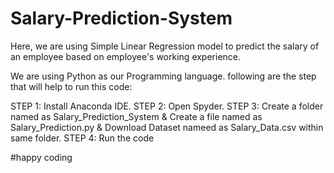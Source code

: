 # Salary-Prediction-System
Here, we are using Simple Linear Regression model to predict the salary of an employee based on employee's working experience.

We are using Python as our Programming language.
following are the step that will help to run this code:

STEP 1: Install Anaconda IDE.
STEP 2: Open Spyder.
STEP 3: Create a folder named as Salary_Prediction_System & Create a file named as Salary_Prediction.py & Download Dataset nameed as Salary_Data.csv within same folder.
STEP 4: Run the code


#happy coding
